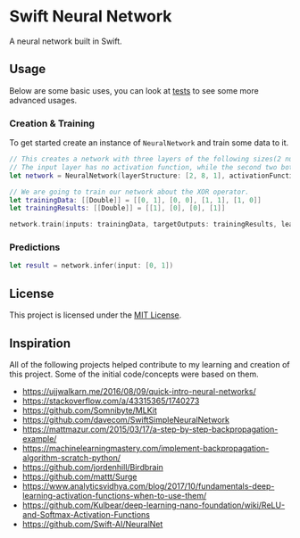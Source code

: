 # Swift Neural Network
A neural network built in Swift.

## Usage
Below are some basic uses, you can look at [tests](https://github.com/jasonsilberman/SwiftNeuralNetwork/tree/master/Tests) to see some more advanced usages.

### Creation & Training
To get started create an instance of `NeuralNetwork` and train some data to it.

```swift
// This creates a network with three layers of the following sizes(2 nuerons, 8, 1).
// The input layer has no activation function, while the second two both use a sigmoid function.
let network = NeuralNetwork(layerStructure: [2, 8, 1], activationFunctions: [.none, .sigmoid, .sigmoid])

// We are going to train our network about the XOR operator.
let trainingData: [[Double]] = [[0, 1], [0, 0], [1, 1], [1, 0]]
let trainingResults: [[Double]] = [[1], [0], [0], [1]]

network.train(inputs: trainingData, targetOutputs: trainingResults, learningRate: 0.9)
```

### Predictions

```swift
let result = network.infer(input: [0, 1])
```

## License
This project is licensed under the [MIT License](https://github.com/jasonsilberman/SwiftNeuralNetwork/blob/master/LICENSE).

## Inspiration
All of the following projects helped contribute to my learning and creation of this project. Some of the initial code/concepts were based on them.

- https://ujjwalkarn.me/2016/08/09/quick-intro-neural-networks/
- https://stackoverflow.com/a/43315365/1740273
- https://github.com/Somnibyte/MLKit
- https://github.com/davecom/SwiftSimpleNeuralNetwork
- https://mattmazur.com/2015/03/17/a-step-by-step-backpropagation-example/
- https://machinelearningmastery.com/implement-backpropagation-algorithm-scratch-python/
- https://github.com/jordenhill/Birdbrain
- https://github.com/mattt/Surge
- https://www.analyticsvidhya.com/blog/2017/10/fundamentals-deep-learning-activation-functions-when-to-use-them/
- https://github.com/Kulbear/deep-learning-nano-foundation/wiki/ReLU-and-Softmax-Activation-Functions
- https://github.com/Swift-AI/NeuralNet
